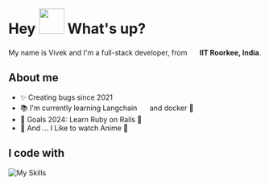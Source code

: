 <h1> Hey <img src="https://emojis.slackmojis.com/emojis/images/1577305505/7373/hand_wave.gif?1577305505" width="50" /> What's up?</h1>

<p> My name is Vivek and I'm a full-stack developer, from <img src="https://image.similarpng.com/very-thumbnail/2020/06/India-flag-icon-on-transparent-background-PNG.png" width="17" /> <b>IIT Roorkee, India</b>. </p>

## About me

- ✨ Creating bugs since 2021
- 📚 I'm currently learning Langchain <img src="https://cdn.analyticsvidhya.com/wp-content/uploads/2023/07/langchain3.png" width="17" />  and docker 🐳
- 🎯 Goals 2024: Learn Ruby on Rails 🚀
- 🎲 And ... I Like to watch Anime 🎸

## I code with
![My Skills](https://skillicons.dev/icons?i=ts,next,react,js,tailwind,postgres,docker,prisma,git,github,mongodb,nodejs,expressjs,redux,fastapi,supabase,atom,ai)
